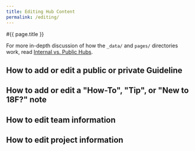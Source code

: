 ```yaml
---
title: Editing Hub Content
permalink: /editing/
---
```

#{{ page.title }}

For more in-depth discussion of how the `_data/` and `pages/` directories
work, read [Internal vs. Public Hubs](/101/internal-vs-public/).

## How to add or edit a public or private Guideline


## How to add or edit a "How-To", "Tip", or "New to 18F?" note

## How to edit team information

## How to edit project information

